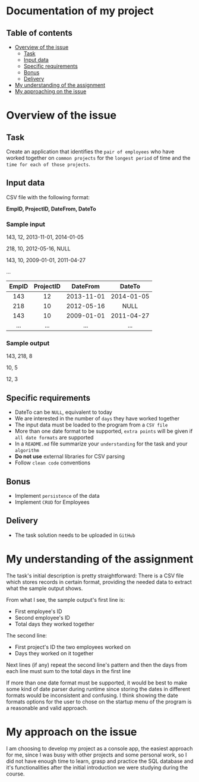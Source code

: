 
# Documentation of my project

## Table of contents

- [Overview of the issue](#overview-of-the-issue)
  - [Task](#task)
  - [Input data](#input-data)
  - [Specific requirements](#specific-requirements)
  - [Bonus](#bonus)
  - [Delivery](#delivery)
- [My understanding of the assignment](#my-understanding-of-the-assignment)
- [My approaching on the issue](#my-approach-on-the-issue)

# Overview of the issue

## Task

Create an application that identifies the `pair of employees` who have worked together on `common projects` for the `longest period` of time and the `time for each of those projects`.

## Input data

CSV file with the following format:

**EmpID, ProjectID, DateFrom, DateTo**

### Sample input

143, 12, 2013-11-01, 2014-01-05

218, 10, 2012-05-16, NULL

143, 10, 2009-01-01, 2011-04-27

...

| EmpID | ProjectID |  DateFrom  |   DateTo   |
|:-----:|:---------:|:----------:|:----------:|
|  143  |    12     | 2013-11-01 | 2014-01-05 |
|  218  |    10     | 2012-05-16 |    NULL    |
|  143  |    10     | 2009-01-01 | 2011-04-27 |
|  ...  |    ...    |    ...     |    ...     |

### Sample output

143, 218, 8

10, 5

12, 3

## Specific requirements

- DateTo can be `NULL`, equivalent to today
- We are interested in the number of `days` they have worked together
- The input data must be loaded to the program from a `CSV file`
- More than one date format to be supported, `extra points` will be given if `all date formats` are supported
- In a `README.md` file summarize your `understanding` for the task and your `algorithm`
- **Do not use** external libraries for CSV parsing
- Follow `clean code` conventions

## Bonus

- Implement `persistence` of the data
- Implement `CRUD` for Employees

## Delivery

- The task solution needs to be uploaded in `GitHub`

# My understanding of the assignment

The task's initial description is pretty straightforward: There is a CSV file which stores records in certain format, providing the needed data to extract what the sample output shows.

From what I see, the sample output's first line is:

- First employee's ID
- Second employee's ID
- Total days they worked together

The second line:

- First project's ID the two employees worked on
- Days they worked on it together

Next lines (if any) repeat the second line's pattern and then the days from each line must sum to the total days in the first line

If more than one date format must be supported, it would be best to make some kind of date parser during runtime since storing the dates in different formats would be inconsistent and confusing. I think showing the date formats options for the user to chose on the startup menu of the program is a reasonable and valid approach.

# My approach on the issue
I am choosing to develop my project as a console app, the easiest approach for me, since I was busy with other projects and some personal work, so I did not have enough time to learn, grasp and practice the SQL database and it's functionalities after the initial introduction we were studying during the course.